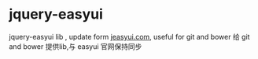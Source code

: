 jquery-easyui
=============

jquery-easyui lib , update form [jeasyui.com](http://www.jeasyui.com/), useful for git and bower  给 git and bower 提供lib,与 easyui 官网保持同步
